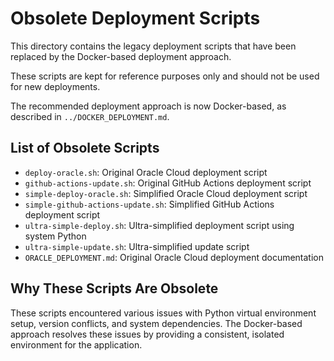 # Obsolete Deployment Scripts

This directory contains the legacy deployment scripts that have been replaced by the Docker-based deployment approach.

These scripts are kept for reference purposes only and should not be used for new deployments.

The recommended deployment approach is now Docker-based, as described in `../DOCKER_DEPLOYMENT.md`.

## List of Obsolete Scripts

- `deploy-oracle.sh`: Original Oracle Cloud deployment script
- `github-actions-update.sh`: Original GitHub Actions deployment script
- `simple-deploy-oracle.sh`: Simplified Oracle Cloud deployment script
- `simple-github-actions-update.sh`: Simplified GitHub Actions deployment script
- `ultra-simple-deploy.sh`: Ultra-simplified deployment script using system Python
- `ultra-simple-update.sh`: Ultra-simplified update script
- `ORACLE_DEPLOYMENT.md`: Original Oracle Cloud deployment documentation

## Why These Scripts Are Obsolete

These scripts encountered various issues with Python virtual environment setup, version conflicts, and system dependencies. The Docker-based approach resolves these issues by providing a consistent, isolated environment for the application.
